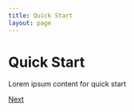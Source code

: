 ```yaml
---
title: Quick Start
layout: page
---
```


# Quick Start

Lorem ipsum content for quick start

[Next](installation.md)